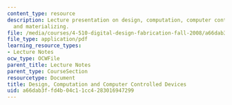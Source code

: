 ```yaml
---
content_type: resource
description: Lecture presentation on design, computation, computer controlled devices,
  and materializing.
file: /media/courses/4-510-digital-design-fabrication-fall-2008/a66dab3ffd4b04c11cc4283016947299_lec7a.pdf
file_type: application/pdf
learning_resource_types:
- Lecture Notes
ocw_type: OCWFile
parent_title: Lecture Notes
parent_type: CourseSection
resourcetype: Document
title: Design, Computation and Computer Controlled Devices
uid: a66dab3f-fd4b-04c1-1cc4-283016947299
---
```

